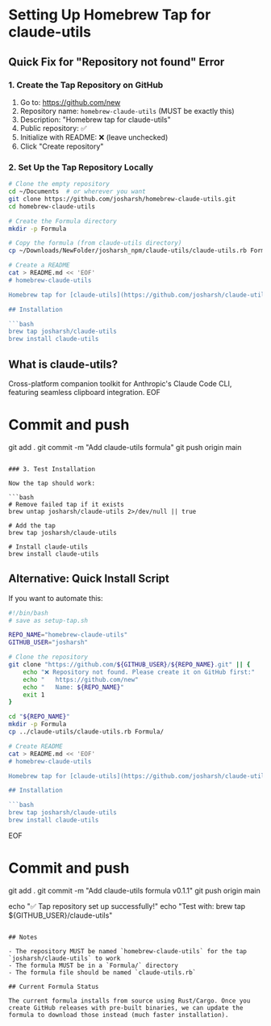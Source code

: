 # Setting Up Homebrew Tap for claude-utils

## Quick Fix for "Repository not found" Error

### 1. Create the Tap Repository on GitHub

1. Go to: https://github.com/new
2. Repository name: `homebrew-claude-utils` (MUST be exactly this)
3. Description: "Homebrew tap for claude-utils"
4. Public repository: ✅
5. Initialize with README: ❌ (leave unchecked)
6. Click "Create repository"

### 2. Set Up the Tap Repository Locally

```bash
# Clone the empty repository
cd ~/Documents  # or wherever you want
git clone https://github.com/josharsh/homebrew-claude-utils.git
cd homebrew-claude-utils

# Create the Formula directory
mkdir -p Formula

# Copy the formula (from claude-utils directory)
cp ~/Downloads/NewFolder/josharsh_npm/claude-utils/claude-utils.rb Formula/

# Create a README
cat > README.md << 'EOF'
# homebrew-claude-utils

Homebrew tap for [claude-utils](https://github.com/josharsh/claude-utils).

## Installation

```bash
brew tap josharsh/claude-utils
brew install claude-utils
```

## What is claude-utils?

Cross-platform companion toolkit for Anthropic's Claude Code CLI, featuring seamless clipboard integration.
EOF

# Commit and push
git add .
git commit -m "Add claude-utils formula"
git push origin main
```

### 3. Test Installation

Now the tap should work:

```bash
# Remove failed tap if it exists
brew untap josharsh/claude-utils 2>/dev/null || true

# Add the tap
brew tap josharsh/claude-utils

# Install claude-utils
brew install claude-utils
```

## Alternative: Quick Install Script

If you want to automate this:

```bash
#!/bin/bash
# save as setup-tap.sh

REPO_NAME="homebrew-claude-utils"
GITHUB_USER="josharsh"

# Clone the repository
git clone "https://github.com/${GITHUB_USER}/${REPO_NAME}.git" || {
    echo "❌ Repository not found. Please create it on GitHub first:"
    echo "   https://github.com/new"
    echo "   Name: ${REPO_NAME}"
    exit 1
}

cd "${REPO_NAME}"
mkdir -p Formula
cp ../claude-utils/claude-utils.rb Formula/

# Create README
cat > README.md << 'EOF'
# homebrew-claude-utils

Homebrew tap for [claude-utils](https://github.com/josharsh/claude-utils).

## Installation

```bash
brew tap josharsh/claude-utils
brew install claude-utils
```
EOF

# Commit and push
git add .
git commit -m "Add claude-utils formula v0.1.1"
git push origin main

echo "✅ Tap repository set up successfully!"
echo "Test with: brew tap ${GITHUB_USER}/claude-utils"
```

## Notes

- The repository MUST be named `homebrew-claude-utils` for the tap `josharsh/claude-utils` to work
- The formula MUST be in a `Formula/` directory
- The formula file should be named `claude-utils.rb`

## Current Formula Status

The current formula installs from source using Rust/Cargo. Once you create GitHub releases with pre-built binaries, we can update the formula to download those instead (much faster installation).